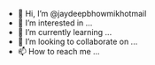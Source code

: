 - 👋 Hi, I’m @jaydeepbhowmikhotmail
- 👀 I’m interested in ...
- 🌱 I’m currently learning ...
- 💞️ I’m looking to collaborate on ...
- 📫 How to reach me ...

<!---
jaydeepbhowmikhotmail/jaydeepbhowmikhotmail is a ✨ special ✨ repository because its `README.md` (this file) appears on your GitHub profile.
You can click the Preview link to take a look at your changes.
--->
